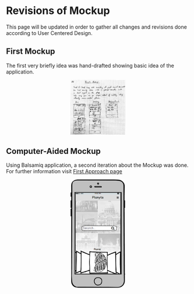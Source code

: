# Revisions of Mockup

This page will be updated in order to gather all changes and revisions done according to User Centered Design.

## First Mockup
The first very briefly idea was hand-drafted showing basic idea of the application.

<center><img src="https://raw.githubusercontent.com/Mickyleitor/PlanytsAPP/master/docs/HandDrawnMockup.png" width="150"></center>

## Computer-Aided Mockup
Using Balsamiq application, a second iteration about the Mockup was done. For further information visit [First Approach page](https://mickyleitor.github.io/PlanytsAPP/docs/FirstApproach/)

<center><img src="https://raw.githubusercontent.com/Mickyleitor/PlanytsAPP/master/docs/FirstApproach/Balsamiq-home.png" width="150"></center>

